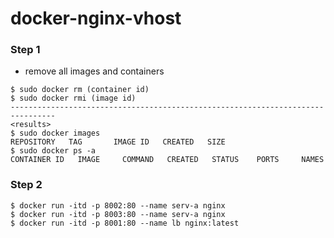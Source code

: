 # docker-nginx-vhost

### Step 1
- remove all images and containers
```
$ sudo docker rm (container id)
$ sudo docker rmi (image id)
--------------------------------------------------------------------------------
<results>
$ sudo docker images
REPOSITORY   TAG       IMAGE ID   CREATED   SIZE
$ sudo docker ps -a
CONTAINER ID   IMAGE     COMMAND   CREATED   STATUS    PORTS     NAMES
```
### Step 2
```
$ docker run -itd -p 8002:80 --name serv-a nginx
$ docker run -itd -p 8003:80 --name serv-a nginx
$ docker run -itd -p 8001:80 --name lb nginx:latest
```
